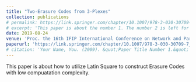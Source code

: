 ```yaml
---
title: "Two-Erasure Codes from 3-Plexes"
collection: publications
# permalink: https://link.springer.com/chapter/10.1007/978-3-030-30709-7_21
# excerpt: 'This paper is about the number 1. The number 2 is left for future work.'
date: 2019-08-24
venue: 'Proc. the 16th IFIP International Conference on Network and Parallel Computing (NPC)'
paperurl: 'https://link.springer.com/chapter/10.1007/978-3-030-30709-7_21'
# citation: 'Your Name, You. (2009). &quot;Paper Title Number 1.&quot; <i>Journal 1</i>. 1(1).'
---
```

This paper is about how to utilize Latin Square to construct Erasure Codes with low compuatation complexity.
